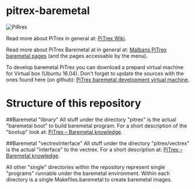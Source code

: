 # pitrex-baremetal
![PiRrex](http://vide.malban.de/wp-content/uploads/2020/01/pitrex-1-1024x843.png)

Read more about PiTrex in general at: [PiTrex Wiki](http://www.ombertech.com/cnk/pitrex/wiki/index.php).

Read more about PiTrex Baremetal at  in general at: [Malbans PiTrex baremetal pages](http://vide.malban.de/pitrex) (and the pages accessable by the menu).

To develop baremetal PiTrex you can download a prepard virtual machine for Virtual box (Ubuntu 16.04). Don't forget to update the sources with the ones found here (on github):  [PiTrex baremetal development virtual machine](http://vide.malban.de/pitrex/pitrex-baremetal-quick-start-unfinished).


# Structure of this repository

##Baremetal "library"
All stuff under the directory "pitrex" is the actual "baremetal boot" to build baremetal program. For a short description of the "bootup" look at: [PiTrex – Baremetal knowledge](http://vide.malban.de/pitrex/pitrex-baremetal-knowledge).

##Baremetal "vectrexInterface"
All stuff under the directory "pitrex/vectrex" is the actual "interface" to the vectrex. For a short description at: [PiTrex – Baremetal knowledge](http://vide.malban.de/pitrex/pitrex-baremetal-vectrexinterface-c).

All other "single" directories within the repository represent single "programs" runnable under the baremetal environment. Within each directory is a single Makefiles.baremetal to create baremetal images.
